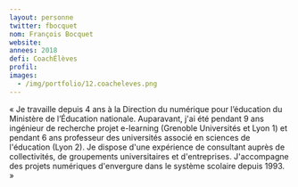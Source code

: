 ```yaml
---
layout: personne
twitter: fbocquet
nom: François Bocquet
website:
annees: 2018
defi: CoachÉlèves
profil: 
images:
  - /img/portfolio/12.coacheleves.png
---
```


« Je travaille depuis 4 ans à la Direction du numérique
pour l’éducation du Ministère de l’Éducation nationale.  Auparavant,
j'ai été pendant 9 ans ingénieur de recherche projet e-learning
(Grenoble Universités et Lyon 1) et pendant 6 ans professeur des
universités associé en sciences de l'éducation (Lyon 2). Je dispose
d'une expérience de consultant auprès de collectivités, de groupements
universitaires et d'entreprises. J'accompagne des projets numériques
d'envergure dans le système scolaire depuis 1993. »

